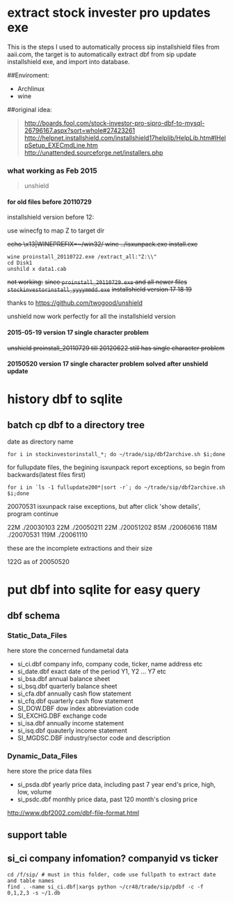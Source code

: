 # extract stock invester pro updates exe

This is the steps I used to automatically process sip installshield files from aaii.com, the target is to automatically extract dbf from sip update installshield exe, and import into database.

##Enviroment:

* Archlinux
* wine

##original idea:

> http://boards.fool.com/stock-investor-pro-sipro-dbf-to-mysql-26796167.aspx?sort=whole#27423261
> http://helpnet.installshield.com/installshield17helplib/HelpLib.htm#IHelpSetup_EXECmdLine.htm
> http://unattended.sourceforge.net/installers.php
 
### what working as Feb 2015
> unshield
#### for old files before 20110729
installshield version before 12:

use winecfg to map Z to target dir

~~echo \x13|WINEPREFIX=~/win32/ wine ../isxunpack.exe install.exe~~
```
wine proinstall_20110722.exe /extract_all:"Z:\\"
cd Disk1
unshild x data1.cab
```
~~not working:~~
~~since `proinstall_20110729.exe` and all newer files `stockinvestorinstall_yyyymmdd.exe`~~
~~installshield version 17 18 19~~

thanks to https://github.com/twogood/unshield

unshield now work perfectly for all the installshield version

#### 2015-05-19 version 17 single character problem
~~unshield proinstall_20110729 till 20120622 still has single character problem~~
#### 20150520 version 17 single character problem solved after unshield update

# history dbf to sqlite
## batch cp dbf to a directory tree

date as directory name
``` 
for i in stockinvestorinstall_*; do ~/trade/sip/dbf2archive.sh $i;done
```

for fullupdate files, the begining isxunpack report exceptions, so begin from backwards(latest files first)

```
for i in `ls -1 fullupdate200*|sort -r`; do ~/trade/sip/dbf2archive.sh $i;done
```
20070531 isxunpack raise exceptions, but after click 'show details', program continue

22M     ./20030103
22M     ./20050211
22M     ./20051202
85M     ./20060616
118M    ./20070531
119M    ./20061110

these are the incomplete extractions and their size

122G as of 20050520
# put dbf into sqlite for easy query
## dbf schema
### Static_Data_Files

here store the concerned fundametal data

* si_ci.dbf company info, company code, ticker, name address etc
* si_date.dbf exact date of the period Y1, Y2 ... Y7 etc
* si_bsa.dbf annual balance sheet
* si_bsq.dbf quarterly balance sheet
* si_cfa.dbf annually cash flow statement
* si_cfq.dbf quarterly cash flow statement
* SI_DOW.DBF dow index abbreviation code
* SI_EXCHG.DBF exchange code
* si_isa.dbf annually income statement
* si_isq.dbf quauterly income statement
* SI_MGDSC.DBF industry/sector code and description
### Dynamic_Data_Files

here store the price data files

* si_psda.dbf yearly price data, including past 7 year end's price, high, low, volume
* si_psdc.dbf monthly price data, past 120 month's closing price

http://www.dbf2002.com/dbf-file-format.html

## support table
## si_ci company infomation? companyid vs ticker
```
cd /f/sip/ # must in this folder, code use fullpath to extract date and table names
find . -name si_ci.dbf|xargs python ~/cr48/trade/sip/pdbf -c -f 0,1,2,3 -s ~/1.db
```
## 
